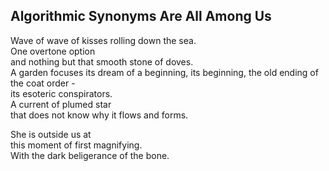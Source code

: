 Algorithmic Synonyms Are All Among Us
-------------------------------------
Wave of wave of kisses rolling down the sea.  
One overtone option  
and nothing but that smooth stone of doves.  
A garden focuses its dream of a beginning, its beginning, the old ending of the coat order -  
its esoteric conspirators.  
A current of plumed star  
that does not know why it flows and forms.  
  
She is outside us at  
this moment of first magnifying.  
With the dark beligerance of the bone.  
